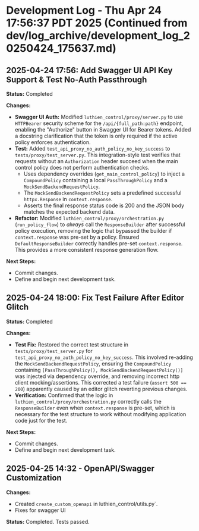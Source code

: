 # Development Log - Thu Apr 24 17:56:37 PDT 2025 (Continued from dev/log_archive/development_log_20250424_175637.md)

## 2025-04-24 17:56: Add Swagger UI API Key Support & Test No-Auth Passthrough

**Status:** Completed

**Changes:**
- **Swagger UI Auth:** Modified `luthien_control/proxy/server.py` to use `HTTPBearer` security scheme for the `/api/{full_path:path}` endpoint, enabling the "Authorize" button in Swagger UI for Bearer tokens. Added a docstring clarification that the token is only required if the active policy enforces authentication.
- **Test:** Added `test_api_proxy_no_auth_policy_no_key_success` to `tests/proxy/test_server.py`. This integration-style test verifies that requests without an `Authorization` header succeed when the main control policy does not perform authentication checks.
    - Uses dependency overrides (`get_main_control_policy`) to inject a `CompoundPolicy` containing a local `PassThroughPolicy` and a `MockSendBackendRequestPolicy`.
    - The `MockSendBackendRequestPolicy` sets a predefined successful `httpx.Response` in `context.response`.
    - Asserts the final response status code is 200 and the JSON body matches the expected backend data.
- **Refactor:** Modified `luthien_control/proxy/orchestration.py` (`run_policy_flow`) to *always* call the `ResponseBuilder` after successful policy execution, removing the logic that bypassed the builder if `context.response` was pre-set by a policy. Ensured `DefaultResponseBuilder` correctly handles pre-set `context.response`. This provides a more consistent response generation flow.

**Next Steps:**
- Commit changes.
- Define and begin next development task.

## 2025-04-24 18:00: Fix Test Failure After Editor Glitch

**Status:** Completed

**Changes:**
- **Test Fix:** Restored the correct test structure in `tests/proxy/test_server.py` for `test_api_proxy_no_auth_policy_no_key_success`. This involved re-adding the `MockSendBackendRequestPolicy`, ensuring the `CompoundPolicy` containing `[PassThroughPolicy(), MockSendBackendRequestPolicy()]` was injected via dependency override, and removing incorrect http client mocking/assertions. This corrected a test failure (`assert 500 == 200`) apparently caused by an editor glitch reverting previous changes.
- **Verification:** Confirmed that the logic in `luthien_control/proxy/orchestration.py` correctly calls the `ResponseBuilder` even when `context.response` is pre-set, which is necessary for the test structure to work without modifying application code just for the test.

**Next Steps:**
- Commit changes.
- Define and begin next development task.

## 2025-04-25 14:32 - OpenAPI/Swagger Customization

**Changes:**
* Created `create_custom_openapi` in luthien_control/utils.py`.
* Fixes for swagger UI

**Status:** Completed. Tests passed.